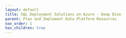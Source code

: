 ```yaml
---
layout: default
title: SQL Deployment Solutions on Azure - Deep Dive
parent: Plan and Implement Data Platform Resources
nav_order: 1
has_children: true
---
```

